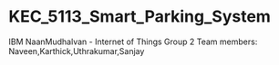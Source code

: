 # KEC_5113_Smart_Parking_System
IBM NaanMudhalvan - Internet of Things Group 2 Team members: Naveen,Karthick,Uthrakumar,Sanjay
